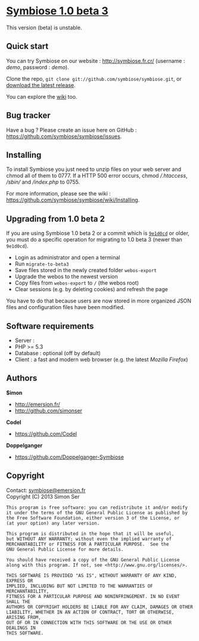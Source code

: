 [Symbiose 1.0 beta 3](http://symbiose.fr.cr/)
==============================================

This version (beta) is unstable.  

Quick start
-----------

You can try Symbiose on our website : http://symbiose.fr.cr/ (username : _demo_, password : _demo_).

Clone the repo, `git clone git://github.com/symbiose/symbiose.git`, or [download the latest release](https://github.com/symbiose/symbiose/zipball/master).

You can explore the [wiki](https://github.com/symbiose/symbiose/wiki/) too.

Bug tracker
-----------

Have a bug ? Please create an issue here on GitHub : https://github.com/symbiose/symbiose/issues.

Installing
----------

To install Symbiose you just need to unzip files on your web server and chmod all of them to 0777. If a HTTP 500 error occurs, chmod */.htaccess*, */sbin/* and */index.php* to 0755.

For more information, please see the wiki : https://github.com/symbiose/symbiose/wiki/Installing.

Upgrading from 1.0 beta 2
-------------------------

If you are using Symbiose 1.0 beta 2 or a commit which is [`9e1d0cd`](https://github.com/symbiose/symbiose/commit/9e1d0cd503acca9fd91df14652771887659a2635) or older, you must do a specific operation for migrating to 1.0 beta 3 (newer than `9e1d0cd`).

* Login as administrator and open a terminal
* Run `migrate-to-beta3`
* Save files stored in the newly created folder `webos-export`
* Upgrade the webos to the newest version
* Copy files from `webos-export` to `/` (the webos root)
* Clear sessions (e.g. by deleting cookies) and refresh the page

You have to do that because users are now stored in more organized JSON files and configuration files have been modified.

Software requirements
---------------------

* Server : 
 * PHP >= 5.3
 * Database : optional (off by default)
* Client : a fast and modern web browser (e.g. the latest *Mozilla Firefox*)

Authors
-------

**$imon**
+ http://emersion.fr/
+ http://github.com/simonser

**Codel**
+ https://github.com/Codel

**Doppelganger**
+ https://github.com/Doppelganger-Symbiose

Copyright
---------

Contact: symbiose@emersion.fr  
Copyright (C) 2013 Simon Ser

    This program is free software: you can redistribute it and/or modify
    it under the terms of the GNU General Public License as published by
    the Free Software Foundation, either version 3 of the License, or
    (at your option) any later version.

    This program is distributed in the hope that it will be useful,
    but WITHOUT ANY WARRANTY; without even the implied warranty of
    MERCHANTABILITY or FITNESS FOR A PARTICULAR PURPOSE.  See the
    GNU General Public License for more details.

    You should have received a copy of the GNU General Public License
    along with this program. If not, see <http://www.gnu.org/licenses/>.
    
    THIS SOFTWARE IS PROVIDED "AS IS", WITHOUT WARRANTY OF ANY KIND, EXPRESS OR
    IMPLIED, INCLUDING BUT NOT LIMITED TO THE WARRANTIES OF MERCHANTABILITY,
    FITNESS FOR A PARTICULAR PURPOSE AND NONINFRINGEMENT. IN NO EVENT SHALL THE
    AUTHORS OR COPYRIGHT HOLDERS BE LIABLE FOR ANY CLAIM, DAMAGES OR OTHER
    LIABILITY, WHETHER IN AN ACTION OF CONTRACT, TORT OR OTHERWISE, ARISING FROM,
    OUT OF OR IN CONNECTION WITH THIS SOFTWARE OR THE USE OR OTHER DEALINGS IN
    THIS SOFTWARE.
